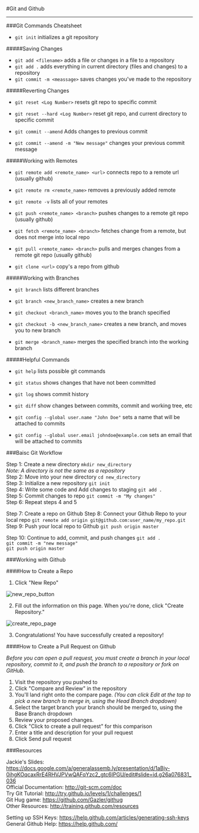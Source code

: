 #Git and Github
_____________________

###Git Commands Cheatsheet

- `git init`  initializes a git repository

#####Saving Changes

- `git add <filename>` adds a file or changes in a file to a repository
- `git add .` adds everything in current directory (files and changes) to a repository
- `git commit -m <meassage>` saves changes you've made to the repository

#####Reverting Changes

- `git reset <Log Number>` resets git repo to specific commit 
- `git reset --hard <Log Number>` reset git repo, and current directory to specific commit

- `git commit --amend` Adds changes to previous commit
- `git commit --amend -m "New message"` changes your previous commit message

#####Working with Remotes

- `git remote add <remote_name> <url>` connects repo to a remote url (usually github)
- `git remote rm <remote_name>` removes a previously added remote
- `git remote -v` lists all of your remotes

- `git push <remote_name> <branch>` pushes changes to a remote git repo (usually github)
- `git fetch <remote_name> <branch>` fetches change from a remote, but does not merge into local repo
- `git pull <remote_name> <branch>` pulls and merges changes from a remote git repo (usually github)

- `git clone <url>` copy's a repo from github

#####Working with Branches

- `git branch` lists different branches
- `git branch <new_branch_name>` creates a new branch
- `git checkout <branch_name>` moves you to the branch specified
- `git checkout -b <new_branch_name>` creates a new branch, and moves you to new branch

- `git merge <branch_name>` merges the specified branch into the working branch

#####Helpful Commands

- `git help` lists possible git commands
- `git status` shows changes that have not been committed
- `git log` shows commit history
- `git diff` show changes between commits, commit and working tree, etc

- `git config --global user.name "John Doe"` sets a name that will be attached to commits
- `git config --global user.email johndoe@example.com` sets an email that will be attached to commits

###Baisc Git Workflow

Step 1: Create a new directory `mkdir new_directory`  
  *Note: A directory is not the same as a repository*  
Step 2: Move into your new directory `cd new_directory`  
Step 3: Initialize a new repository `git init`  
Step 4: Write some code and Add changes to staging `git add .`  
Step 5: Commit changes to repo `git commit -m "My changes"`  
Step 6: Repeat steps 4 and 5  

Step 7: Create a repo on Github
Step 8: Connect your Github Repo to your local repo `git remote add origin git@github.com:user_name/my_repo.git`  
Step 9: Push your local repo to Github `git push origin master`  

Step 10: Continue to add, commit, and push changes
  `git add .`  
  `git commit -m "new message"`  
  `git push origin master`  


###Working with Github

####How to Create a Repo

1. Click "New Repo"

  ![new_repo_button](https://github-images.s3.amazonaws.com/help/bootcamp/bootcamp_2_newrepo.jpg)

2. Fill out the information on this page. When you're done, click "Create Repository."

  ![create_repo_page](https://github-images.s3.amazonaws.com/help/bootcamp/bootcamp_2_repoinfo.png)

3. Congratulations! You have successfully created a repository!

####How to Create a Pull Request on Github

*Before you can open a pull request, you must create a branch in your local repository, commit to it, and push the branch to a repository or fork on GitHub.*  

1. Visit the repository you pushed to
2. Click "Compare and Review" in the repository
3. You'll land right onto the compare page. *(You can click Edit at the top to pick a new branch to merge in, using the Head Branch dropdown)*  
4. Select the target branch your branch should be merged to, using the Base Branch dropdown
5. Review your proposed changes.
6. Click "Click to create a pull request" for this comparison
7. Enter a title and description for your pull request
8. Click Send pull request


###Resources

Jackie's Slides: https://docs.google.com/a/generalassemb.ly/presentation/d/1aBjy-0ihgKOqcaxRrE4RHVJPVwQAFqYzc2_gtc6IPGU/edit#slide=id.g26a076831_036  
Official Documentation: http://git-scm.com/doc  
Try Git Tutorial: http://try.github.io/levels/1/challenges/1  
Git Hug game: https://github.com/Gazler/githug  
Other Resources: http://training.github.com/resources  

Setting up SSH Keys: https://help.github.com/articles/generating-ssh-keys  
General Github Help: https://help.github.com/  

